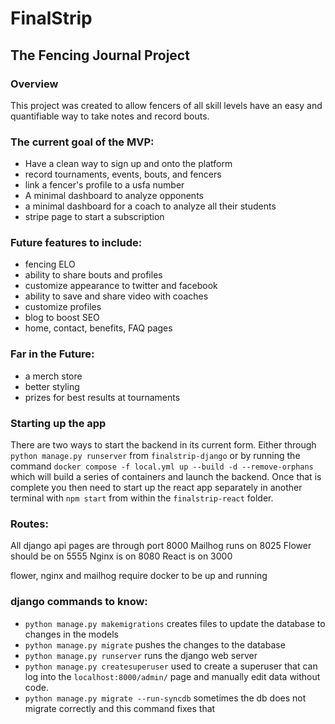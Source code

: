 # FinalStrip
## The Fencing Journal Project

### Overview

This project was created to allow fencers of all skill levels have an easy and quantifiable way to take notes and record bouts.


### The current goal of the MVP:

* Have a clean way to sign up and onto the platform
* record tournaments, events, bouts, and fencers
* link a fencer's profile to a usfa number
* A minimal dashboard to analyze opponents
* a minimal dashboard for a coach to analyze all their students
* stripe page to start a subscription


### Future features to include:

* fencing ELO
* ability to share bouts and profiles
* customize appearance to twitter and facebook
* ability to save and share video with coaches
* customize profiles
* blog to boost SEO
* home, contact, benefits, FAQ pages


### Far in the Future:
* a merch store
* better styling
* prizes for best results at tournaments


### Starting up the app

There are two ways to start the backend in its current form.  Either through `python manage.py runserver` from `finalstrip-django` or by running the command `docker compose -f local.yml up --build -d --remove-orphans` which will build a series of containers and launch the backend.  Once that is complete you then need to start up the react app separately in another terminal with `npm start` from within the `finalstrip-react` folder.


### Routes:

All django api pages are through port 8000
Mailhog runs on 8025
Flower should be on 5555
Nginx is on 8080
React is on 3000

flower, nginx and mailhog require docker to be up and running


### django commands to know:

* `python manage.py makemigrations` creates files to update the database to changes in the models
* `python manage.py migrate` pushes the changes to the database
* `python manage.py runserver` runs the django web server
* `python manage.py createsuperuser` used to create a superuser that can log into the `localhost:8000/admin/` page and manually edit data without code.
* `python manage.py migrate --run-syncdb` sometimes the db does not migrate correctly and this command fixes that



